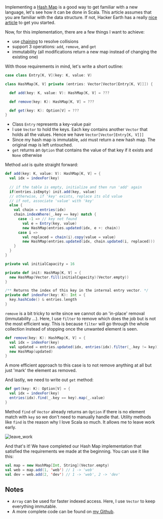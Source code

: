 Implementing a [Hash Map][hash_map] is a good way to get familiar with a new language, let's see how it can be done in Scala. This article assumes that you are familiar with the data structure. If not, Hacker Earth has a really [nice article][hash_map_guide] to get you started.

Now, for this implementation, there are a few things I want to achieve:

- use [chaining][chaining] to resolve collisions
- support 3 operations: `add`, `remove`, and `get`
- immutability (all modifications return a new map instead of changing the existing one)

With those requirements in mind, let's write a short outline:

```scala
case class Entry[K, V](key: K, value: V)

class HashMap[K, V] private (entries: Vector[Vector[Entry[K, V]]]) {

  def add(key: K, value: V): HashMap[K, V] = ???

  def remove(key: K): HashMap[K, V] = ???

  def get(key: K): Option[V] = ???
}
```

- Class `Entry` represents a key-value pair
- I use `Vector` to hold the keys. Each key contains another `Vector` that holds all the values. Hence we have `Vector[Vector[Entry[K, V]]]`
- Since my hash map is immutable, `add` must return a new hash map. The original map is left untouched.
- `get` returns an `Option` that contains the value of that key if it exists and `None` otherwise

Method `add` is quite straight forward:
```scala
def add(key: K, value: V): HashMap[K, V] = {
  val idx = indexFor(key)
  
  // if the table is empty, initialize and then run 'add' again
  if(entries.isEmpty) init.add(key, value)
  // otherwise, if 'key' exists, replace its old value
  // if not, associate 'value' with 'key'
  else {
    val chain = entries(idx)
    chain.indexWhere(_.key == key) match {
      case -1 => // key not found
        val e = Entry(key, value)
        new HashMap(entries.updated(idx, e +: chain))
      case i =>
        val replaced = chain(i).copy(value = value)
        new HashMap(entries.updated(idx, chain.updated(i, replaced)))
    }
  }
}

private val initialCapacity = 16

private def init: HashMap[K, V] = {
  new HashMap(Vector.fill(initialCapacity)(Vector.empty))
}

/** Returns the index of this key in the internal entry vector. */
private def indexFor(key: K): Int = {
  key.hashCode() & entries.length
}
```

`remove` is a bit tricky to write since we cannot do an 'in-place' removal (immutability ...). Here, I use `filter` to remove which does the job but is not the most efficient way. This is because `filter` will go through the whole collection instead of stopping once the unwanted element is seen.
```scala
def remove(key: K): HashMap[K, V] = {
  val idx = indexFor(key)
  val updated = entries.updated(idx, entries(idx).filter(_.key != key))
  new HashMap(updated)
}
```

A more efficient approach to this case is to not remove anything at all but just 'mark' the element as removed.

And lastly, we need to write out `get` method:
```scala
def get(key: K): Option[V] = {
  val idx = indexFor(key)
  entries(idx).find(_.key == key).map(_.value)
}
```

Method `find` of `Vector` already returns an `Option` if there is no element match with `key` so we don't need to manually handle that. Utility methods like `find` is the reason why I love Scala so much. It allows me to leave work early.

![leave_work][leave_work]

And that's it! We have completed our Hash Map implementation that satisfied the requirements we made at the beginning. You can use it like this:

```scala
val map = new HashMap[Int, String](Vector.empty)
val web = map.add(1, 'web') // 1 -> 'web'
val dev = web.add(2, 'dev') // 1 -> 'web', 2 -> 'dev'
```


## Notes
- `Array` can be used for faster indexed access. Here, I use `Vector` to keep everything immutable.
- A more complete code can be found on [my Github][github_link].

[hash_map]: wiki
[hash_map_guide]: https://www.hackerearth.com/practice/data-structures/hash-tables/basics-of-hash-tables/tutorial/
[chaining]: https://en.wikipedia.org/wiki/Hash_table#Separate_chaining
[leave_work]: http://gojobr.com.au/wp-content/uploads/2015/02/7-Excuses-To-Leave-Work-Early.png
[github_link]: https://github.com/mt40/scala_interview/blob/master/src/main/scala/collection/HashMap.scala